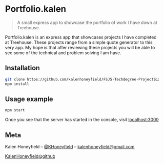 # Portfolio.kalen
> A small express app to showcase the portfolio of work I have down at Treehouse.


Portfolio.kalen is an express app that showcases projects I have completed at Treehouse. These projects range from a simple quote generator to this very app. My hope is that after reviewing these projects you will be able to see some of the technical and problem solving I am have.

<!-- ![](need a screen shot) -->

## Installation


```sh
git clone https://github.com/kalenhoneyfield/FSJS-Techdegree-ProjectSix.git
npm install
```

## Usage example

```sh
npm start
```
Once you see that the server has started in the console, visit [localhost:3000](http://127.0.0.1:3000)

## Meta

Kalen Honeyfield – [@KHoneyfield](https://twitter.com/khoneyfield) – kalenhoneyfield@gmail.com

[KalenHoneyfield@github](https://github.com/kalenhoneyfield/)




